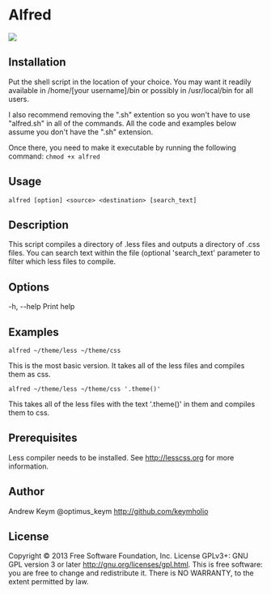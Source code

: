 # Alfred
<img src="https://raw.github.com/keymholio/alfred/master/alfred.jpg"/>

## Installation
Put the shell script in the location of your choice. You may want it readily available in /home/[your username]/bin or possibly in /usr/local/bin for all users.

I also recommend removing the ".sh" extention so you won't have to use "alfred.sh" in all of the commands. All the code and examples below assume you don't have the ".sh" extension.

Once there, you need to make it executable by running the following command:
`chmod +x alfred`

## Usage
`alfred [option] <source> <destination> [search_text]` 

## Description
This script compiles a directory of .less files and outputs a directory of .css files. You can search text within the file (optional 'search_text' parameter to filter which less files to compile.

## Options
  -h, --help	Print help

## Examples
`alfred ~/theme/less ~/theme/css`

This is the most basic version. It takes all of the less files and compiles them as css.

`alfred ~/theme/less ~/theme/css '.theme()'`

This takes all of the less files with the text '.theme()' in them and compiles them to css.

## Prerequisites
Less compiler needs to be installed. See http://lesscss.org for more information.

## Author
Andrew Keym 
@optimus_keym
http://github.com/keymholio

## License
Copyright © 2013 Free Software Foundation, Inc. License  GPLv3+:  GNU
GPL version 3 or later <http://gnu.org/licenses/gpl.html>.
This  is  free  software:  you  are free to change and redistribute it.
There is NO WARRANTY, to the extent permitted by law.
